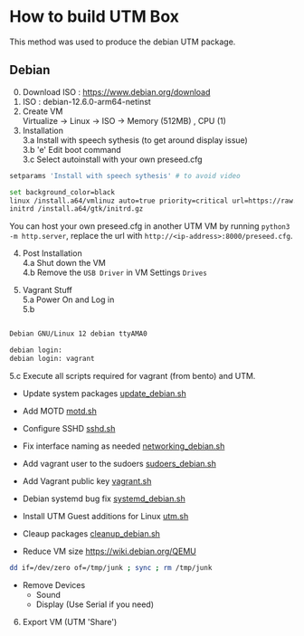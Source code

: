 # How to build UTM Box


This method was used to produce the debian UTM package.
## Debian 

0. Download ISO : https://www.debian.org/download
1. ISO : debian-12.6.0-arm64-netinst
2. Create VM   
    Virtualize -> Linux -> ISO -> Memory (512MB) , CPU (1)
3. Installation  
3.a Install with speech sythesis (to get around display issue)  
3.b 'e'     Edit boot command  
3.c Select autoinstall with your own preseed.cfg
  ```bash
  setparams 'Install with speech sythesis' # to avoid video 

  set background_color=black
  linux /install.a64/vmlinuz auto=true priority=critical url=https://raw.githubusercontent.com/chef/bento/main/packer_templates/http/debian/preseed.cfg debian-installer/allow_unauthenticated_ssl=true netcfg/choose_interface=eth0 --- quiet
  initrd /install.a64/gtk/initrd.gz
  ```
 You can host your own preseed.cfg in another UTM VM by running ```python3 -m http.server```, replace the url with ```http://<ip-address>:8000/preseed.cfg```. 

4. Post Installation  
  4.a Shut down the VM  
  4.b Remove the `USB Driver` in VM Settings `Drives`  

5. Vagrant Stuff  
  5.a Power On and Log in   
  5.b 
  ```bash

Debian GNU/Linux 12 debian ttyAMA0

debian login: 
debian login: vagrant
  ```
  5.c Execute all scripts required for vagrant (from bento) and UTM.


* Update system packages
[update_debian.sh](https://github.com/chef/bento/blob/main/packer_templates/scripts/debian/update_debian.sh)

* Add MOTD
[motd.sh](https://github.com/chef/bento/blob/main/packer_templates/scripts/_common/motd.sh)

* Configure SSHD
[sshd.sh](https://github.com/chef/bento/blob/main/packer_templates/scripts/_common/sshd.sh)

* Fix interface naming as needed
[networking_debian.sh](https://github.com/chef/bento/blob/main/packer_templates/scripts/debian/networking_debian.sh)

* Add vagrant user to the sudoers
[sudoers_debian.sh](https://github.com/chef/bento/blob/main/packer_templates/scripts/debian/sudoers_debian.sh)

* Add Vagrant public key
[vagrant.sh](https://github.com/chef/bento/blob/main/packer_templates/scripts/_common/vagrant.sh)

* Debian systemd bug fix
[systemd_debian.sh](https://github.com/chef/bento/blob/main/packer_templates/scripts/debian/systemd_debian.sh)

* Install UTM Guest additions for Linux
[utm.sh](./scripts/utm.sh)

* Cleaup packages
[cleanup_debian.sh](https://github.com/chef/bento/blob/main/packer_templates/scripts/debian/cleanup_debian.sh)

* Reduce VM size
https://wiki.debian.org/QEMU
```bash
dd if=/dev/zero of=/tmp/junk ; sync ; rm /tmp/junk
```

* Remove Devices  
  * Sound  
  * Display   (Use Serial if you need)

6. Export VM (UTM 'Share')

